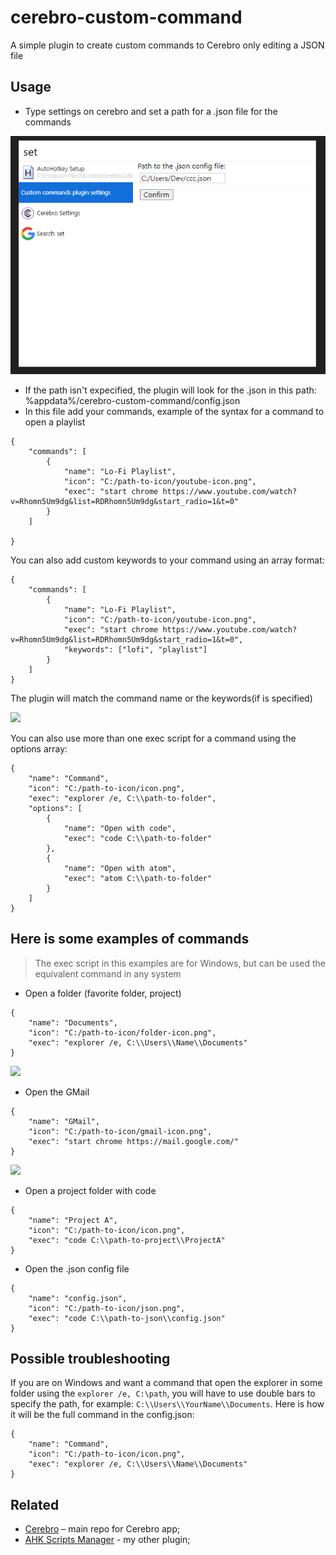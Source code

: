# cerebro-custom-command
A simple plugin to create custom commands to Cerebro only editing a JSON file

## Usage

* Type settings on cerebro and set a path for a .json file for the commands

![](screenshot5.png)

* If the path isn't expecified, the plugin will look for the .json in this path: %appdata%/cerebro-custom-command/config.json
* In this file add your commands, example of the syntax for a command to open a playlist

```
{    
    "commands": [
        {
            "name": "Lo-Fi Playlist",
            "icon": "C:/path-to-icon/youtube-icon.png",
            "exec": "start chrome https://www.youtube.com/watch?v=Rhomn5Um9dg&list=RDRhomn5Um9dg&start_radio=1&t=0"
        }
    ]

}
```

You can also add custom keywords to your command using an array format:

```
{
    "commands": [
        {
            "name": "Lo-Fi Playlist",
            "icon": "C:/path-to-icon/youtube-icon.png",
            "exec": "start chrome https://www.youtube.com/watch?v=Rhomn5Um9dg&list=RDRhomn5Um9dg&start_radio=1&t=0",
            "keywords": ["lofi", "playlist"]
        }
    ]    
}
```

The plugin will match the command name or the keywords(if is specified)

![](screenshot2.png)

You can also use more than one exec script for a command using the options array:

```
{
    "name": "Command",
    "icon": "C:/path-to-icon/icon.png",
    "exec": "explorer /e, C:\\path-to-folder",
    "options": [
        {
            "name": "Open with code",
            "exec": "code C:\\path-to-folder"
        },
        {
            "name": "Open with atom",
            "exec": "atom C:\\path-to-folder"
        }
    ]
}
```

## Here is some examples of commands

> The exec script in this examples are for Windows, but can be used the equivalent command in any system

* Open a folder (favorite folder, project)
```
{
    "name": "Documents",
    "icon": "C:/path-to-icon/folder-icon.png",
    "exec": "explorer /e, C:\\Users\\Name\\Documents"
}
```
![](screenshot3.png)

* Open the GMail
```
{
    "name": "GMail",
    "icon": "C:/path-to-icon/gmail-icon.png",
    "exec": "start chrome https://mail.google.com/"
}
```
![](screenshot4.png)


* Open a project folder with code

```
{
    "name": "Project A",
    "icon": "C:/path-to-icon/icon.png",
    "exec": "code C:\\path-to-project\\ProjectA"
}
```

* Open the .json config file

```
{
    "name": "config.json",
    "icon": "C:/path-to-icon/json.png",
    "exec": "code C:\\path-to-json\\config.json"
}
```


## Possible troubleshooting

If you are on Windows and want a command that open the explorer in some folder using the ```explorer /e, C:\path```, you will have to use double bars to specify the path, for example: ```C:\\Users\\YourName\\Documents```.
Here is how it will be the full command in the config.json:
```
{
    "name": "Command",
    "icon": "C:/path-to-icon/icon.png",
    "exec": "explorer /e, C:\\Users\\Name\\Documents"
}
```


## Related

* [Cerebro](http://github.com/KELiON/cerebro) – main repo for Cerebro app;
* [AHK Scripts Manager](https://github.com/filipestudt/cerebro-ahk-manager) - my other plugin;